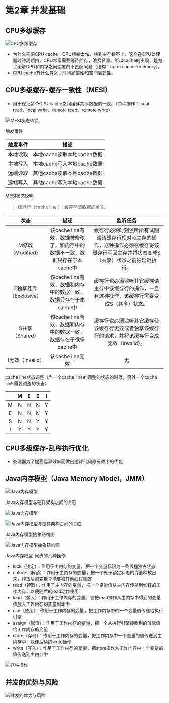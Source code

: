 # 第2章 并发基础

## CPU多级缓存

![CPU多级缓存](pic/4.png)

* 为什么需要CPU cache：CPU频率太快，快到主存跟不上，这样在CPU处理器时钟周期内，CPU常常需要等待贮存，浪费资源。所以cache的出现，是为了缓解CPU和内存之间速度的不匹配问题（结构：cpu->cache->memory）。
* CPU cache有什么意义：时间局部性和空间局部性。

## CPU多级缓存-缓存一致性（MESI）

* 用于保证多个CPU cache之间缓存共享数据的一致。（四种操作：local read、local write、remote read、remote write）

![MESI状态转换](pic/MESI状态转换.png)

触发事件

| 触发事件 |            描述            |
| :------: | :------------------------: |
| 本地读取 | 本地cache读取本地cache数据 |
| 本地写入 | 本地cache写入本地cache数据 |
| 远端读取 | 其他cache读取本地cache数据 |
| 远端写入 | 其他cache写入本地cache数据 |

MESI状态说明

> 缓存行（cache line ）：缓存存储数据的单元。

|          状态          |                             描述                             |                           监听任务                           |
| :--------------------: | :----------------------------------------------------------: | :----------------------------------------------------------: |
|   M修改（Modified）    | 该cache line有效，数据被修改了，和内存中的数据不一致，数据只存在于本cache中 | 缓存行必须时刻监听所有试图读该缓存行相对就主存的操作，这种操作必须在缓存将该缓存行写回主存并将状态变成S（共享）状态之前被延迟执行。 |
| E独享互斥（Exclusive） | 该cache line有效，数据和内存中的数据一致，数据只存在于本cache中 | 缓存行也必须监听其它缓存读主存中该缓存行的操作，一旦有这种操作，该缓存行需要变成S（共享）状态。 |
|    S共享（Shared）     | 该cache line有效，数据和内存中的数据一致，数据存在于很多cache中 | 缓存行也必须监听其它缓存使该缓存行无效或者独享该缓存行的请求，并将该缓存行变成无效（Invalid）。 |
|    I无效（Invalid）    |                       该cache line无效                       |                              无                              |

cache line状态调整（当一个cache line的调整的状态的时候，另外一个cache line 需要调整的状态）

|      |  M   |  E   |  S   |  I   |
| :--: | :--: | :--: | :--: | :--: |
|  M   |  N   |  N   |  N   |  Y   |
|  E   |  N   |  N   |  N   |  Y   |
|  S   |  N   |  N   |  Y   |  Y   |
|  I   |  Y   |  Y   |  Y   |  Y   |

## CPU多级缓存-乱序执行优化

* 处理器为了提高运算效率而做出违背代码原有顺序的优化

## Java内存模型（Java Memory Model，JMM）

![Java内存模型](pic/5.png)

Java内存模型与硬件架构之间的关联

![Java内存模型](pic/6.png)

![Java内存模型与硬件架构之间的关联](pic/7.png)

Java内存模型抽象结构图

![Java内存模型抽象结构图](pic/8.png)

Java内存模型-同步的八种操作

* lock（锁定）：作用于主内存的变量，把一个变量标识为一条线程独占状态
* unlock（解锁）：作用于主内存的变量，把一个处于锁定状态的变量释放出来，释放后的变量才能够被其他线程锁定
* read（读取）：作用于主内存的变量，把一个变量值从主内存传输到线程的工作内存，以便随后的load动作使用
* load（载入）：作用于工作内存的变量，它把read操作从主内存中得到的变量值放入工作内存的变量副本中
* use（使用）：作用于工作内存的变量，把工作内存中的一个变量值传递给执行引擎
* assign（赋值）：作用于工作内存的变量，把一个从执行引擎接收到的值赋值给工作内存的变量
* store（存储）：作用于工作内存的变量，把工作内存中一个变量的值传送到主内存中，以便后续的write操作
* write（写入）：作用于工作内存的变量，把store操作从工作内存中一个变量的值传送到主内存中

![八种操作](pic/9.png)

## 并发的优势与风险

![并发的优势与风险](pic/10.png)

